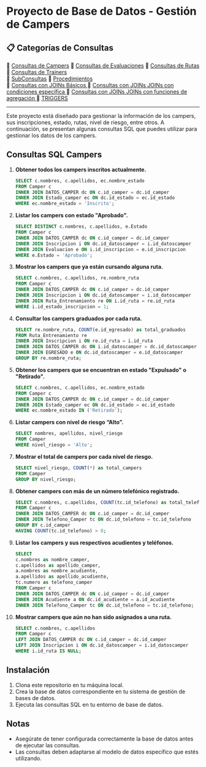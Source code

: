 # Proyecto de Base de Datos - Gestión de Campers

## 📋 Categorías de Consultas

🔹 [Consultas de Campers](Consultas/Consultas.MD)
🔹 [Consultas de Evaluaciones](Consultas/consultas2.MD) 
🔹 [Consultas de Rutas](Consultas/consultas3.MD) 
🔹 [Consultas de Trainers](Consultas/consultas4.MD)  
🔹 [SubConsultas](Consultas/subconsultas.md)
🔹 [Procedimientos](Consultas/Procedimientos.MD)      
🔹 [Consultas con JOINs Básicos ](Consultas/Joins.MD) 
🔹 [Consultas con JOINs JOINs con condiciones específica ](Consultas/Joins2.MD)
🔹 [Consultas con JOINs  JOINs con funciones de agregación ](Consultas/Joins3.MD) 
🔹 [TRIGGERS](bd/triggers.sql)  

---

Este proyecto está diseñado para gestionar la información de los campers, sus inscripciones, estado, rutas, nivel de riesgo, entre otros. A continuación, se presentan algunas consultas SQL que puedes utilizar para gestionar los datos de los campers.

## Consultas SQL Campers

1. **Obtener todos los campers inscritos actualmente.**
    ```sql
    SELECT c.nombres, c.apellidos, ec.nombre_estado
    FROM Camper c
    INNER JOIN DATOS_CAMPER dc ON c.id_camper = dc.id_camper
    INNER JOIN Estado_camper ec ON dc.id_estado = ec.id_estado
    WHERE ec.nombre_estado = 'Inscrito';
    ```
   
2. **Listar los campers con estado "Aprobado".**
    ```sql
    SELECT DISTINCT c.nombres, c.apellidos, e.Estado
    FROM Camper c
    INNER JOIN DATOS_CAMPER dc ON c.id_camper = dc.id_camper
    INNER JOIN Inscripcion i ON dc.id_datoscamper = i.id_datoscamper
    INNER JOIN Evaluacion e ON i.id_inscripcion = e.id_inscripcion
    WHERE e.Estado = 'Aprobado';
    ```

3. **Mostrar los campers que ya están cursando alguna ruta.**
    ```sql
   SELECT c.nombres, c.apellidos, re.nombre_ruta
    FROM Camper c
    INNER JOIN DATOS_CAMPER dc ON c.id_camper = dc.id_camper
    INNER JOIN Inscripcion i ON dc.id_datoscamper = i.id_datoscamper
    INNER JOIN Ruta_Entrenamiento re ON i.id_ruta = re.id_ruta
    WHERE i.id_estado_inscripcion = 1;
    ```

4. **Consultar los campers graduados por cada ruta.**
    ```sql
    SELECT re.nombre_ruta, COUNT(e.id_egresado) as total_graduados
    FROM Ruta_Entrenamiento re
    INNER JOIN Inscripcion i ON re.id_ruta = i.id_ruta
    INNER JOIN DATOS_CAMPER dc ON i.id_datoscamper = dc.id_datoscamper
    INNER JOIN EGRESADO e ON dc.id_datoscamper = e.id_datoscamper
    GROUP BY re.nombre_ruta;
    ```

5. **Obtener los campers que se encuentran en estado "Expulsado" o "Retirado".**
    ```sql
   SELECT c.nombres, c.apellidos, ec.nombre_estado
    FROM Camper c
    INNER JOIN DATOS_CAMPER dc ON c.id_camper = dc.id_camper
    INNER JOIN Estado_camper ec ON dc.id_estado = ec.id_estado
    WHERE ec.nombre_estado IN ('Retirado');
    ```

6. **Listar campers con nivel de riesgo “Alto”.**
    ```sql
    SELECT nombres, apellidos, nivel_riesgo
    FROM Camper
    WHERE nivel_riesgo = 'Alto';
    ```

7. **Mostrar el total de campers por cada nivel de riesgo.**
    ```sql
    SELECT nivel_riesgo, COUNT(*) as total_campers
    FROM Camper
    GROUP BY nivel_riesgo;
    ```

8. **Obtener campers con más de un número telefónico registrado.**
    ```sql
    SELECT c.nombres, c.apellidos, COUNT(tc.id_telefono) as total_telefonos
    FROM Camper c
    INNER JOIN DATOS_CAMPER dc ON c.id_camper = dc.id_camper
    INNER JOIN Telefono_Camper tc ON dc.id_telefono = tc.id_telefono
    GROUP BY c.id_camper
    HAVING COUNT(tc.id_telefono) > 0;
    ```

9. **Listar los campers y sus respectivos acudientes y teléfonos.**
    ```sql
    SELECT 
    c.nombres as nombre_camper, 
    c.apellidos as apellido_camper,
    a.nombres as nombre_acudiente,
    a.apellidos as apellido_acudiente,
    tc.numero as telefono_camper
    FROM Camper c
    INNER JOIN DATOS_CAMPER dc ON c.id_camper = dc.id_camper
    INNER JOIN Acudiente a ON dc.id_acudiente = a.id_acudiente
    INNER JOIN Telefono_Camper tc ON dc.id_telefono = tc.id_telefono;
    ```

10. **Mostrar campers que aún no han sido asignados a una ruta.**
    ```sql
    SELECT c.nombres, c.apellidos
    FROM Camper c
    LEFT JOIN DATOS_CAMPER dc ON c.id_camper = dc.id_camper
    LEFT JOIN Inscripcion i ON dc.id_datoscamper = i.id_datoscamper
    WHERE i.id_ruta IS NULL;
    ```

## Instalación

1. Clona este repositorio en tu máquina local.
2. Crea la base de datos correspondiente en tu sistema de gestión de bases de datos.
3. Ejecuta las consultas SQL en tu entorno de base de datos.

## Notas

- Asegúrate de tener configurada correctamente la base de datos antes de ejecutar las consultas.
- Las consultas deben adaptarse al modelo de datos específico que estés utilizando.

